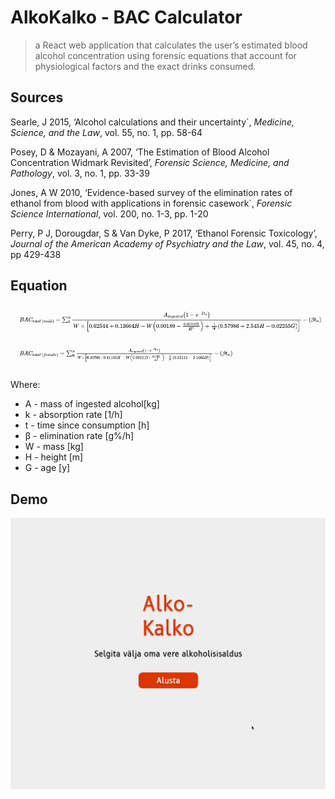 # AlkoKalko - BAC Calculator

> a React web application that calculates the user’s estimated blood alcohol concentration using forensic equations that account for physiological factors and the exact drinks consumed.

## Sources
Searle, J 2015, ‘Alcohol calculations and their uncertainty`, *Medicine, Science, and the Law*, vol. 55, no. 1, pp. 58-64

Posey, D & Mozayani, A 2007, ‘The Estimation of Blood Alcohol Concentration Widmark Revisited’, *Forensic Science, Medicine, and Pathology*, vol. 3, no. 1, pp. 33-39

Jones, A W 2010, ‘Evidence-based survey of the elimination rates of ethanol from blood with applications in forensic casework`, *Forensic Science International*, vol. 200, no. 1-3, pp. 1-20

Perry, P J, Dorougdar, S & Van Dyke, P 2017, ‘Ethanol Forensic Toxicology’, *Journal of the American Academy of Psychiatry and the Law*, vol. 45, no. 4, pp 429-438

## Equation
![Equation](https://github.com/HenriSuurorg/alkokalko/blob/master/equation.png)

Where:
- A - mass of ingested alcohol[kg]
- k - absorption rate [1/h]
- t - time since consumption [h]
- β - elimination rate [g%/h]
- W - mass [kg]
- H - height [m]
- G - age [y]

## Demo
![Demo gif](https://github.com/HenriSuurorg/alkokalko/blob/master/demo.gif)

